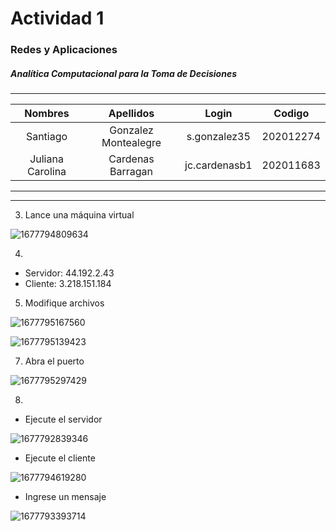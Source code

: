 # Actividad 1

### Redes y Aplicaciones

##### Analítica Computacional para la Toma de Decisiones

---

|     Nombres      |      Apellidos       |     Login     |  Codigo   |
| :--------------: | :------------------: | :-----------: | :-------: |
|     Santiago     | Gonzalez Montealegre | s.gonzalez35  | 202012274 |
| Juliana Carolina |  Cardenas Barragan   | jc.cardenasb1 | 202011683 |

---

---

3. Lance una máquina virtual

![1677794809634](image/Actividad1-Solución/1677794809634.png)

4.

- Servidor: 44.192.2.43
- Cliente: 3.218.151.184

5. Modifique archivos

![1677795167560](image/Actividad1-Solución/1677795167560.png)

![1677795139423](image/Actividad1-Solución/1677795139423.png)

7. Abra el puerto

![1677795297429](image/Actividad1-Solución/1677795297429.png)

8.

- Ejecute el servidor

![1677792839346](image/Actividad1-Solución/1677792839346.png)

- Ejecute el cliente

![1677794619280](image/Actividad1-Solución/1677794619280.png)

- Ingrese un mensaje

![1677793393714](image/Actividad1-Solución/1677793393714.png)
